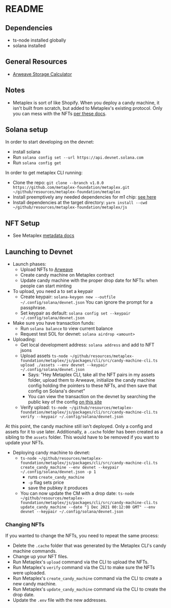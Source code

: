 # README

## Dependencies

- ts-node installed globally
- solana installed

## General Resources

- [Arweave Storage Calculator](https://arweavefees.com/)

## Notes

- Metaplex is sort of like Shopify. When you deploy a candy machine, it isn't built from scratch, but added to Metaplex's existing protocol. Only you can mess with the NFTs [per these docs](https://docs.metaplex.com/architecture/deep_dive/token_vault).

## Solana setup

In order to start developing on the devnet:

- install solana
- Run ```solana config set --url https://api.devnet.solana.com```
- Run ```solana config get```

In order to get metaplex CLI running:

- Clone the repo: ```git clone --branch v1.0.0 https://github.com/metaplex-foundation/metaplex.git ~/github/resources/metaplex-foundation/metaplex```
- Install preemptively any needed dependencies for m1 chip: [see here](https://docs.metaplex.com/create-store/installation)
- Install dependencies at the target directory: ```yarn install --cwd ~/github/resources/metaplex-foundation/metaplex/js```

## NFT Setup

- See Metaplex [metadata docs](https://docs.metaplex.com/nft-standard#json-structure)

## Launching to Devnet

- Launch phases:
    - Upload NFTs to [Arweave](https://www.arweave.org/)
    - Create candy machine on Metaplex contract
    - Update candy machine with the proper drop date for NFTs: when people can start minting
- To upload, you need a to set a keypair
    - Create keypair: ```solana-keygen new --outfile ~/.config/solana/devnet.json``` You can ignore the prompt for a passphrase.
    - Set keypair as default: ```solana config set --keypair ~/.config/solana/devnet.json```
- Make sure you have transaction funds:
    - Run ```solana balance``` to view current balance
    - Request test SOL for devnet: ```solana airdrop <amount>```
- Uploading:
    - Get local development address: ```solana address``` and add to NFT jsons
    - Upload assets ```ts-node ~/github/resources/metaplex-foundation/metaplex/js/packages/cli/src/candy-machine-cli.ts upload ./assets --env devnet --keypair ~/.config/solana/devnet.json```
        - Says: "Hey Metaplex CLI, take all the NFT pairs in my assets folder, upload them to Arweave, initialize the candy machine config holding the pointers to these NFTs, and then save that config on Solana's devnet"
        - You can view the transaction on the devnet by searching the public key of the config [on this site](https://explorer.solana.com/?cluster=devnet)
    - Verify upload: ```ts-node ~/github/resources/metaplex-foundation/metaplex/js/packages/cli/src/candy-machine-cli.ts verify --keypair ~/.config/solana/devnet.json```

At this point, the candy machine still isn't deployed. Only a config and assets for it to use later. Additionally, a ```.cache``` folder has been created as a sibling to the ```assets``` folder. This would have to be removed if you want to update your NFTs.

- Deploying candy machine to devnet:
    - ```ts-node ~/github/resources/metaplex-foundation/metaplex/js/packages/cli/src/candy-machine-cli.ts create_candy_machine --env devnet --keypair ~/.config/solana/devnet.json -p 1```
        - runs ```create_candy_machine```
        - ```-p``` flag sets price
        - save the pubkey it produces
    - You can now update the CM with a drop date: ```ts-node ~/github/resources/metaplex-foundation/metaplex/js/packages/cli/src/candy-machine-cli.ts update_candy_machine --date "1 Dec 2021 00:12:00 GMT" --env devnet --keypair ~/.config/solana/devnet.json```

### Changing NFTs

If you wanted to change the NFTs, you need to repeat the same process:
- Delete the ```.cache``` folder that was generated by the Metaplex CLI's candy machine commands.
- Change up your NFT files.
- Run Metaplex's ```upload``` command via the CLI to upload the NFTs.
- Run Metaplex's ```verify``` command via the CLI to make sure the NFTs were uploaded.
- Run Metaplex's ```create_candy_machine``` command via the CLI to create a new candy machine.
- Run Metaplex's ```update_candy_machine``` command via the CLI to create the drop date.
- Update the ```.env``` file with the new addresses.